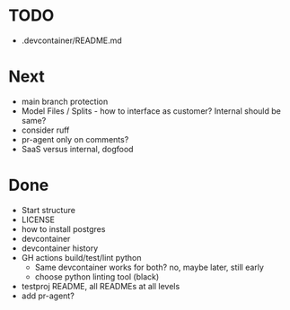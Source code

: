 # TODO

- .devcontainer/README.md

# Next

- main branch protection
- Model Files / Splits - how to interface as customer? Internal should be same?
- consider ruff
- pr-agent only on comments?
- SaaS versus internal, dogfood

# Done

- Start structure
- LICENSE
- how to install postgres
- devcontainer
- devcontainer history
- GH actions build/test/lint python
  - Same devcontainer works for both? no, maybe later, still early
  - choose python linting tool (black)
- testproj README, all READMEs at all levels
- add pr-agent?
